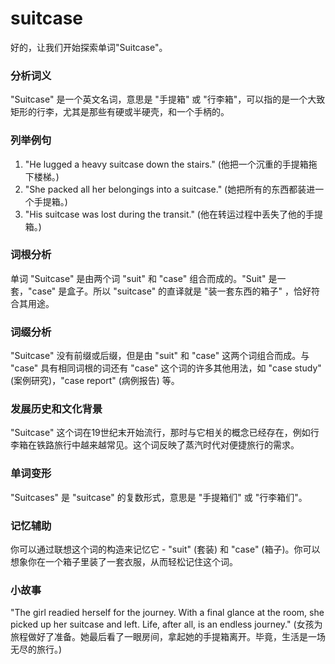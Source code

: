 # suitcase

好的，让我们开始探索单词"Suitcase"。

  

### 分析词义

  

"Suitcase" 是一个英文名词，意思是 "手提箱" 或 "行李箱"，可以指的是一个大致矩形的行李，尤其是那些有硬或半硬壳，和一个手柄的。

  

### 列举例句

  

1.  "He lugged a heavy suitcase down the stairs." (他把一个沉重的手提箱拖下楼梯。)
2.  "She packed all her belongings into a suitcase." (她把所有的东西都装进一个手提箱。)
3.  "His suitcase was lost during the transit." (他在转运过程中丢失了他的手提箱。)

  

### 词根分析

  

单词 "Suitcase" 是由两个词 "suit" 和 "case" 组合而成的。"Suit" 是一套，"case" 是盒子。所以 "suitcase" 的直译就是 "装一套东西的箱子" ，恰好符合其用途。

  

### 词缀分析

  

"Suitcase" 没有前缀或后缀，但是由 "suit" 和 "case" 这两个词组合而成。与 "case" 具有相同词根的词还有 "case" 这个词的许多其他用法，如 "case study" (案例研究)，"case report" (病例报告) 等。

  

### 发展历史和文化背景

  

"Suitcase" 这个词在19世纪末开始流行，那时与它相关的概念已经存在，例如行李箱在铁路旅行中越来越常见。这个词反映了蒸汽时代对便捷旅行的需求。

  

### 单词变形

  

"Suitcases" 是 "suitcase" 的复数形式，意思是 "手提箱们" 或 "行李箱们"。

  

### 记忆辅助

  

你可以通过联想这个词的构造来记忆它 - "suit" (套装) 和 "case" (箱子)。你可以想象你在一个箱子里装了一套衣服，从而轻松记住这个词。

  

### 小故事

  

"The girl readied herself for the journey. With a final glance at the room, she picked up her suitcase and left. Life, after all, is an endless journey." (女孩为旅程做好了准备。她最后看了一眼房间，拿起她的手提箱离开。毕竟，生活是一场无尽的旅行。)
